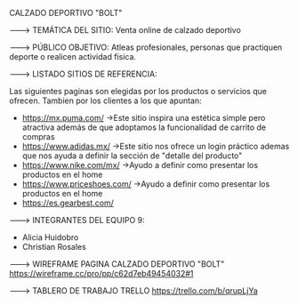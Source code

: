 CALZADO DEPORTIVO "BOLT"

---> TEMÁTICA DEL SITIO:	Venta online de calzado deportivo

---> PÚBLICO OBJETIVO:	Atleas profesionales, personas que practiquen deporte o realicen actividad fisica.  

---> LISTADO SITIOS DE REFERENCIA:

Las siguientes paginas son elegidas por los productos o servicios que ofrecen. Tambien por los clientes a los que apuntan:

- https://mx.puma.com/
->Este sitio inspira una estética simple pero atractiva además de que adoptamos la funcionalidad de carrito de compras 
- https://www.adidas.mx/
->Este sitio nos ofrece un login práctico ademas que nos ayuda a definir la sección de "detalle del producto"
- https://www.nike.com/mx/
->Ayudo a definir como presentar los productos en el home
- https://www.priceshoes.com/
->Ayudo a definir como presentar los productos en el home
- https://es.gearbest.com/

---> INTEGRANTES DEL EQUIPO 9:
- Alicia Huidobro
- Christian Rosales

---> WIREFRAME PAGINA CALZADO DEPORTIVO "BOLT"
https://wireframe.cc/pro/pp/c62d7eb49454032#1

---> TABLERO DE TRABAJO TRELLO
https://trello.com/b/qrupLjYa
